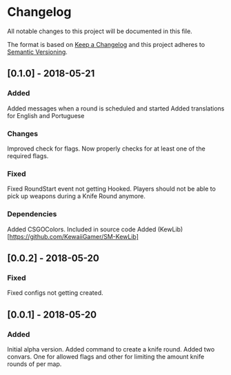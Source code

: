 # Changelog
All notable changes to this project will be documented in this file.

The format is based on [Keep a Changelog](https://keepachangelog.com/en/1.0.0/)
and this project adheres to [Semantic Versioning](https://semver.org/spec/v2.0.0.html).

## [0.1.0] - 2018-05-21
### Added
Added messages when a round is scheduled and started
Added translations for English and Portuguese

### Changes
Improved check for flags. Now properly checks for at least one of the required flags.

### Fixed
Fixed RoundStart event not getting Hooked.
Players should not be able to pick up weapons during a Knife Round anymore.

### Dependencies
Added CSGOColors. Included in source code
Added (KewLib)[https://github.com/KewaiiGamer/SM-KewLib]

## [0.0.2] - 2018-05-20
### Fixed
Fixed configs not getting created.

## [0.0.1] - 2018-05-20
### Added
Initial alpha version.
Added command to create a knife round.
Added two convars. One for allowed flags and other for limiting the amount knife rounds of per map.
